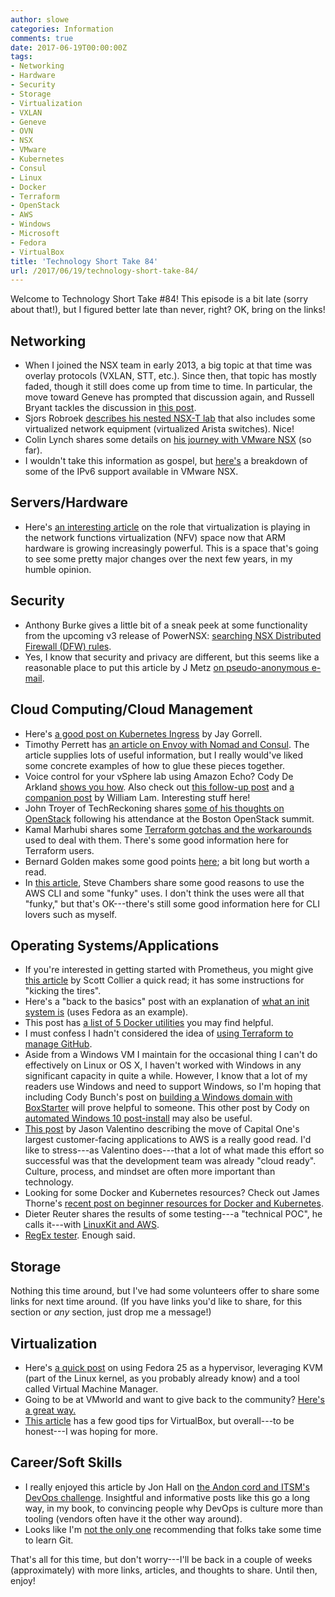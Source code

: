 ```yaml
---
author: slowe
categories: Information
comments: true
date: 2017-06-19T00:00:00Z
tags:
- Networking
- Hardware
- Security
- Storage
- Virtualization
- VXLAN
- Geneve
- OVN
- NSX
- VMware
- Kubernetes
- Consul
- Linux
- Docker
- Terraform
- OpenStack
- AWS
- Windows
- Microsoft
- Fedora
- VirtualBox
title: 'Technology Short Take 84'
url: /2017/06/19/technology-short-take-84/
---
```


Welcome to Technology Short Take #84! This episode is a bit late (sorry about that!), but I figured better late than never, right? OK, bring on the links!<!--more-->

## Networking

* When I joined the NSX team in early 2013, a big topic at that time was overlay protocols (VXLAN, STT, etc.). Since then, that topic has mostly faded, though it still does come up from time to time. In particular, the move toward Geneve has prompted that discussion again, and Russell Bryant tackles the discussion in [this post][link-3].
* Sjors Robroek [describes his nested NSX-T lab][link-8] that also includes some virtualized network equipment (virtualized Arista switches). Nice!
* Colin Lynch shares some details on [his journey with VMware NSX][link-16] (so far).
* I wouldn't take this information as gospel, but [here's][link-29] a breakdown of some of the IPv6 support available in VMware NSX.

## Servers/Hardware

* Here's [an interesting article][link-14] on the role that virtualization is playing in the network functions virtualization (NFV) space now that ARM hardware is growing increasingly powerful. This is a space that's going to see some pretty major changes over the next few years, in my humble opinion.

## Security

* Anthony Burke gives a little bit of a sneak peek at some functionality from the upcoming v3 release of PowerNSX: [searching NSX Distributed Firewall (DFW) rules][link-21].
* Yes, I know that security and privacy are different, but this seems like a reasonable place to put this article by J Metz [on pseudo-anonymous e-mail][link-27].

## Cloud Computing/Cloud Management

* Here's [a good post on Kubernetes Ingress][link-4] by Jay Gorrell.
* Timothy Perrett has [an article on Envoy with Nomad and Consul][link-12]. The article supplies lots of useful information, but I really would've liked some concrete examples of how to glue these pieces together.
* Voice control for your vSphere lab using Amazon Echo? Cody De Arkland [shows you how][link-13]. Also check out [this follow-up post][link-17] and [a companion post][link-18] by William Lam. Interesting stuff here!
* John Troyer of TechReckoning shares [some of his thoughts on OpenStack][link-15] following his attendance at the Boston OpenStack summit.
* Kamal Marhubi shares some [Terraform gotchas and the workarounds][link-24] used to deal with them. There's some good information here for Terraform users.
* Bernard Golden makes some good points [here][link-26]; a bit long but worth a read.
* In [this article][link-30], Steve Chambers share some good reasons to use the AWS CLI and some "funky" uses. I don't think the uses were all that "funky," but that's OK---there's still some good information here for CLI lovers such as myself.

## Operating Systems/Applications

* If you're interested in getting started with Prometheus, you might give [this article][link-2] by Scott Collier a quick read; it has some instructions for "kicking the tires".
* Here's a "back to the basics" post with an explanation of [what an init system is][link-5] (uses Fedora as an example).
* This post has [a list of 5 Docker utilities][link-7] you may find helpful.
* I must confess I hadn't considered the idea of [using Terraform to manage GitHub][link-9].
* Aside from a Windows VM I maintain for the occasional thing I can't do effectively on Linux or OS X, I haven't worked with Windows in any significant capacity in quite a while. However, I know that a lot of my readers use Windows and need to support Windows, so I'm hoping that including Cody Bunch's post on [building a Windows domain with BoxStarter][link-10] will prove helpful to someone. This other post by Cody on [automated Windows 10 post-install][link-11] may also be useful.
* [This post][link-20] by Jason Valentino describing the move of Capital One's largest customer-facing applications to AWS is a really good read. I'd like to stress---as Valentino does---that a lot of what made this effort so successful was that the development team was already "cloud ready". Culture, process, and mindset are often more important than technology.
* Looking for some Docker and Kubernetes resources? Check out James Thorne's [recent post on beginner resources for Docker and Kubernetes][link-22].
* Dieter Reuter shares the results of some testing---a "technical POC", he calls it---with [LinuxKit and AWS][link-25].
* [RegEx tester][link-31]. Enough said.

## Storage

Nothing this time around, but I've had some volunteers offer to share some links for next time around. (If you have links you'd like to share, for this section or _any_ section, just drop me a message!)

## Virtualization

* Here's [a quick post][link-1] on using Fedora 25 as a hypervisor, leveraging KVM (part of the Linux kernel, as you probably already know) and a tool called Virtual Machine Manager.
* Going to be at VMworld and want to give back to the community? [Here's a great way.][link-23]
* [This article][link-28] has a few good tips for VirtualBox, but overall---to be honest---I was hoping for more.

## Career/Soft Skills

* I really enjoyed this article by Jon Hall on [the Andon cord and ITSM's DevOps challenge][link-6]. Insightful and informative posts like this go a long way, in my book, to convincing people why DevOps is culture more than tooling (vendors often have it the other way around).
* Looks like I'm [not the only one][link-19] recommending that folks take some time to learn Git.

That's all for this time, but don't worry---I'll be back in a couple of weeks (approximately) with more links, articles, and thoughts to share. Until then, enjoy!

[link-1]: https://strikerttd.wordpress.com/2017/05/31/configuring-fedora-25-as-a-hypervisor-using-virtual-machine-manager/
[link-2]: http://www.colliernotes.com/2017/06/kicking-tires-of-prometheus-using.html
[link-3]: https://blog.russellbryant.net/2017/05/30/ovn-geneve-vs-vxlan-does-it-matter/
[link-4]: https://medium.com/@cashisclay/kubernetes-ingress-82aa960f658e
[link-5]: https://fedoramagazine.org/what-is-an-init-system/
[link-6]: https://medium.com/@JonHall_/the-andon-cord-and-itsms-devops-challenge-78395393c56f
[link-7]: https://blog.xebialabs.com/2017/05/18/5-docker-utilities-you-should-know/
[link-8]: https://vxsan.com/building-a-nsx-t-nested-lab-2/
[link-9]: https://www.hashicorp.com/blog/managing-github-with-terraform/
[link-10]: http://blog.codybunch.com/2017/04/10/Building-a-Windows-Domain-with-PowerShell/
[link-11]: http://blog.codybunch.com/2017/03/27/Basic-Automated-Windows-10-post-install/
[link-12]: http://timperrett.com/2017/05/13/nomad-with-envoy-and-consul
[link-13]: https://www.thehumblelab.com/integrating-echo-vmware/
[link-14]: https://semiengineering.com/carriers-push-datacenter-style-virtualization/
[link-15]: https://medium.com/the-techreckoning-dispatch/its-turtles-all-the-way-down-for-openstack-5057ac07db20
[link-16]: https://ucsguru.com/2017/04/18/my-journey-with-vmware-nsx/
[link-17]: https://www.thehumblelab.com/gideon-clarityui-interface-into/
[link-18]: https://www.virtuallyghetto.com/2017/06/introducing-alexa-to-a-few-more-vmware-apis.html
[link-19]: http://blog.ipspace.net/2017/06/want-to-learn-something-new-learn-git.html
[link-20]: https://medium.com/capital-one-developers/moving-one-of-capital-ones-largest-customer-facing-apps-to-aws-668d797af6fc
[link-21]: http://networkinferno.net/searching-firewall-rules-with-powernsx
[link-22]: https://thornelabs.net/2017/06/13/beginning-to-understand-docker-and-kubernetes.html
[link-23]: https://blogs.vmware.com/vmtn/2017/06/call-content-vmworld-vmtn.html
[link-24]: https://heap.engineering/terraform-gotchas/
[link-25]: https://bee42.com/blog/linuxkit-with-initial-aws-support/
[link-26]: http://bernardgolden.com/2017/06/cloud-computing-hits-a-tipping-point/
[link-27]: https://jmetz.com/2017/04/protip-pseudo-anonymous-email/
[link-28]: https://hackernoon.com/virtualbox-are-you-getting-your-moneys-worth-4d7f98f3d7d2
[link-29]: https://www.vmbaggum.nl/2017/01/nsx-ipv6-support/
[link-30]: https://ukcloud.pro/5-fancy-reasons-and-7-funky-uses-for-the-aws-cli-288e0e688030
[link-31]: https://regex101.com/
